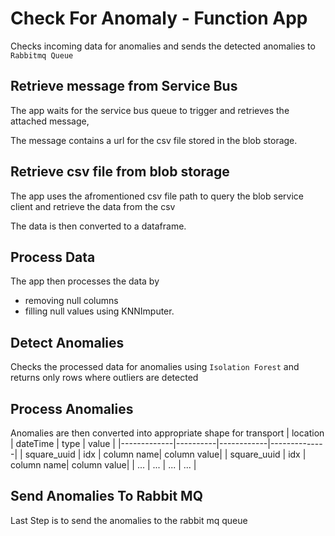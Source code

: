 # Check For Anomaly - Function App

Checks incoming data for anomalies and sends the detected anomalies to `Rabbitmq Queue`

## Retrieve message from Service Bus 

The app waits for the service bus queue to trigger and retrieves the attached message,

The message contains a url for the csv file stored in the blob storage.

## Retrieve csv file from blob storage

The app uses the afromentioned csv file path to query the blob service client and retrieve the data from the csv

The data is then converted to a dataframe.

## Process Data

The app then processes the data by 

- removing null columns
- filling null values using KNNImputer.


## Detect Anomalies 

Checks the processed data for anomalies using `Isolation Forest` and returns only rows where outliers are detected



## Process Anomalies

Anomalies are then converted into appropriate shape for transport 
| location    | dateTime | type       | value        |
|-------------|----------|------------|--------------|
| square_uuid | idx      | column name| column value|
| square_uuid | idx      | column name| column value|
| ...         | ...      | ...        | ...          |


## Send Anomalies To Rabbit MQ

Last Step is to send the anomalies to the rabbit mq queue